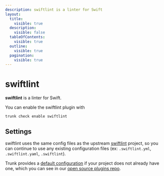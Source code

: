 ```yaml
---
description: swiftlint is a linter for Swift
layout:
  title:
    visible: true
  description:
    visible: false
  tableOfContents:
    visible: true
  outline:
    visible: true
  pagination:
    visible: true
---
```


# swiftlint

**swiftlint** is a linter for Swift.

You can enable the swiftlint plugin with

```shell
trunk check enable swiftlint
```

## Settings


swiftlint uses the same config files as the
upstream [swiftlint](https://github.com/realm/SwiftLint#readme) project, so you can continue to use any
existing configuration files (ex: `.swiftlint.yml`, `.swiftlint.yaml`, `.swiftlint`).
    

Trunk provides a [default configuration](https://github.com/trunk-io/plugins/tree/main/linters/swiftlint) if your project does not already have one,
which you can see in our [open source plugins repo](https://github.com/trunk-io/plugins/tree/main).
